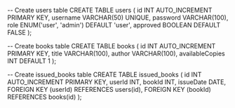 -- Create users table
CREATE TABLE users (
  id INT AUTO_INCREMENT PRIMARY KEY,
  username VARCHAR(50) UNIQUE,
  password VARCHAR(100),
  role ENUM('user', 'admin') DEFAULT 'user',
  approved BOOLEAN DEFAULT FALSE
);

-- Create books table
CREATE TABLE books (
  id INT AUTO_INCREMENT PRIMARY KEY,
  title VARCHAR(100),
  author VARCHAR(100),
  availableCopies INT DEFAULT 1
);

-- Create issued_books table
CREATE TABLE issued_books (
  id INT AUTO_INCREMENT PRIMARY KEY,
  userId INT,
  bookId INT,
  issueDate DATE,
  FOREIGN KEY (userId) REFERENCES users(id),
  FOREIGN KEY (bookId) REFERENCES books(id)
);

